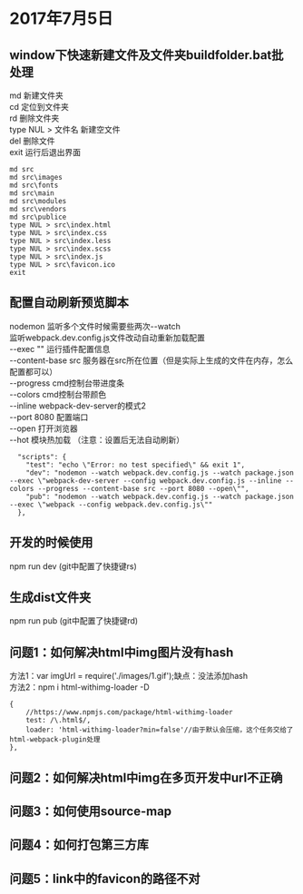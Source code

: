 # 2017年7月5日

## window下快速新建文件及文件夹buildfolder.bat批处理
md 新建文件夹  
cd 定位到文件夹  
rd 删除文件夹  
type NUL > 文件名 新建空文件  
del 删除文件  
exit 运行后退出界面  
```
md src
md src\images
md src\fonts
md src\main
md src\modules
md src\vendors
md src\publice
type NUL > src\index.html
type NUL > src\index.css
type NUL > src\index.less
type NUL > src\index.scss
type NUL > src\index.js
type NUL > src\favicon.ico
exit
```

## 配置自动刷新预览脚本
nodemon 监听多个文件时候需要些两次--watch  
监听webpack.dev.config.js文件改动自动重新加载配置  
--exec \"\" 运行插件配置信息  
--content-base src 服务器在src所在位置（但是实际上生成的文件在内存，怎么配置都可以）  
--progress cmd控制台带进度条  
--colors cmd控制台带颜色  
--inline webpack-dev-server的模式2  
--port 8080 配置端口  
--open 打开浏览器  
--hot 模块热加载 （注意：设置后无法自动刷新）  


```    
  "scripts": {
    "test": "echo \"Error: no test specified\" && exit 1",
    "dev": "nodemon --watch webpack.dev.config.js --watch package.json --exec \"webpack-dev-server --config webpack.dev.config.js --inline --colors --progress --content-base src --port 8080 --open\"",
    "pub": "nodemon --watch webpack.dev.config.js --watch package.json --exec \"webpack --config webpack.dev.config.js\""
  },
```

## 开发的时候使用
npm run dev (git中配置了快捷键rs)

## 生成dist文件夹
npm run pub (git中配置了快捷键rd)

## 问题1：如何解决html中img图片没有hash
方法1：var imgUrl = require('./images/1.gif');缺点：没法添加hash  
方法2：npm i html-withimg-loader -D  
```
{
    //https://www.npmjs.com/package/html-withimg-loader
    test: /\.html$/,
    loader: 'html-withimg-loader?min=false'//由于默认会压缩，这个任务交给了html-webpack-plugin处理
},
```

## 问题2：如何解决html中img在多页开发中url不正确

## 问题3：如何使用source-map

## 问题4：如何打包第三方库

## 问题5：link中的favicon的路径不对
